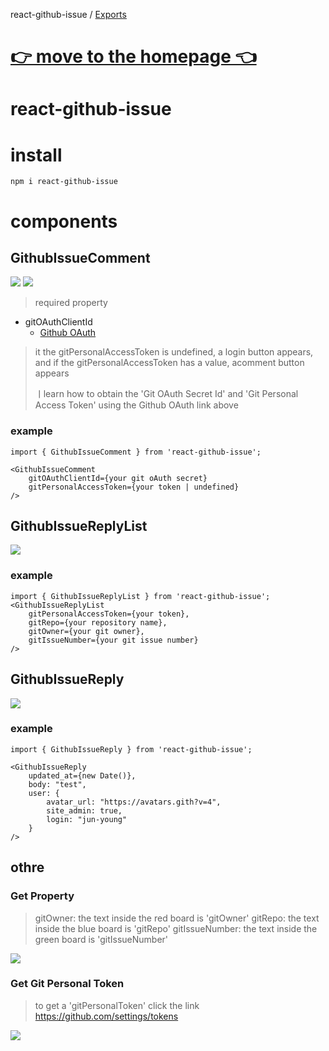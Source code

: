 react-github-issue / [Exports](modules.md)

# [👉 move to the homepage 👈](https://www.juny.blog/blog/docs/react-github-issue.md)

# react-github-issue

# install
```shell
npm i react-github-issue
```
# components
## GithubIssueComment

<img src="https://juny.vercel.app/api/github/image/Pasted image 20240519112050.png">

<img src="https://juny.vercel.app/api/github/image/Pasted image 20240520234104.png">

>required property
- gitOAuthClientId
    - [Github OAuth](https://www.juny.blog/blog/Diverse/Github%20OAuth.md)
>it the gitPersonalAccessToken is undefined, a login button appears, and if the gitPersonalAccessToken has a value, acomment button appears
>
>ㅣlearn how to obtain the 'Git OAuth Secret Id' and 'Git Personal Access Token' using the Github OAuth link above
### example
```tsx
import { GithubIssueComment } from 'react-github-issue';

<GithubIssueComment
    gitOAuthClientId={your git oAuth secret}
    gitPersonalAccessToken={your token | undefined}
/>
```

## GithubIssueReplyList

<img src="https://juny.vercel.app/api/github/image/Pasted image 20240519113424.png">

### example

```tsx
import { GithubIssueReplyList } from 'react-github-issue';
<GithubIssueReplyList 
	gitPersonalAccessToken={your token},  
	gitRepo={your repository name},  
	gitOwner={your git owner},  
	gitIssueNumber={your git issue number}
/>
```
## GithubIssueReply

<img src="https://juny.vercel.app/api/github/image/Pasted image 20240519112554.png">

### example
```tsx
import { GithubIssueReply } from 'react-github-issue';

<GithubIssueReply
	updated_at={new Date()},  
	body: "test",  
	user: {  
	    avatar_url: "https://avatars.gith?v=4",  
	    site_admin: true,  
	    login: "jun-young"  
	}
/>
```

## othre
### Get Property
>gitOwner:  the text inside the red board is 'gitOwner'
>gitRepo: the text inside the blue board is 'gitRepo'
>gitIssueNumber: the text inside the green board is 'gitIssueNumber'

<img src="https://juny.vercel.app/api/github/image/Pasted image 20240519113655.png">

### Get Git Personal Token
> to get a 'gitPersonalToken' click the link
> https://github.com/settings/tokens

<img src="https://juny.vercel.app/api/github/image/Pasted image 20240519114653.png">